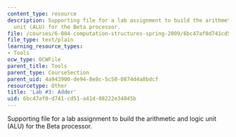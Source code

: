 ```yaml
---
content_type: resource
description: Supporting file for a lab assignment to build the arithmetic and logic
  unit (ALU) for the Beta processor.
file: /courses/6-004-computation-structures-spring-2009/6bc47af0d741cd51a41d08222e34045b_lab3adder.jsim
file_type: text/plain
learning_resource_types:
- Tools
ocw_type: OCWFile
parent_title: Tools
parent_type: CourseSection
parent_uid: 4a943900-de94-8e8c-5c50-0874d4a8bdcf
resourcetype: Other
title: 'Lab #3: Adder'
uid: 6bc47af0-d741-cd51-a41d-08222e34045b
---
```

Supporting file for a lab assignment to build the arithmetic and logic unit (ALU) for the Beta processor.

